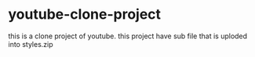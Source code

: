 # youtube-clone-project


this is a clone project of youtube.
this project have  sub file that is  uploded into styles.zip

